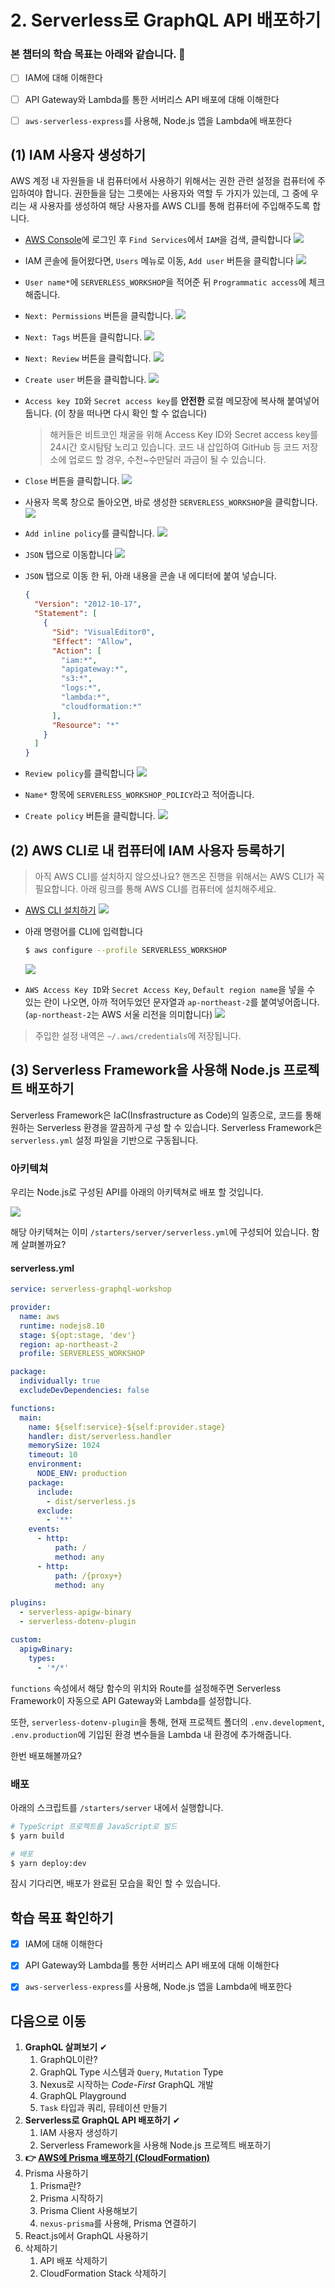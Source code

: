 # 2. Serverless로 GraphQL API 배포하기

### 본 챕터의 학습 목표는 아래와 같습니다. 👏
- [ ] IAM에 대해 이해한다
- [ ] API Gateway와 Lambda를 통한 서버리스 API 배포에 대해 이해한다
- [ ] `aws-serverless-express`를 사용해, Node.js 앱을 Lambda에 배포한다


## (1) IAM 사용자 생성하기
AWS 계정 내 자원들을 내 컴퓨터에서 사용하기 위해서는 권한 관련 설정을 컴퓨터에 주입하여야 합니다. 권한들을 담는 그릇에는 사용자와 역할 두 가지가 있는데, 그 중에 우리는 새 사용자를 생성하여 해당 사용자를 AWS CLI를 통해 컴퓨터에 주입해주도록 합니다.

- [AWS Console](https://console.aws.amazon.com)에 로그인 후 `Find Services`에서 `IAM`을 검색, 클릭합니다
![](./images/screenshot-1.png)

- IAM 콘솔에 들어왔다면, `Users` 메뉴로 이동, `Add user` 버튼을 클릭합니다
![](./images/screenshot-2.png)

- `User name*`에 `SERVERLESS_WORKSHOP`을 적어준 뒤 `Programmatic access`에 체크해줍니다.
- `Next: Permissions` 버튼을 클릭합니다.
![](./images/screenshot-3.png)

- `Next: Tags` 버튼을 클릭합니다.
![](./images/screenshot-4.png)

- `Next: Review` 버튼을 클릭합니다.
![](./images/screenshot-5.png)

- `Create user` 버튼을 클릭합니다.
![](./images/screenshot-6.png)

- `Access key ID`와 `Secret access key`를 **안전한** 로컬 메모장에 복사해 붙여넣어 둡니다. (이 창을 떠나면 다시 확인 할 수 없습니다)
  > 해커들은 비트코인 채굴을 위해 Access Key ID와 Secret access key를 24시간 호시탐탐 노리고 있습니다. 코드 내 삽입하여 GitHub 등 코드 저장소에 업로드 할 경우, 수천~수만달러 과금이 될 수 있습니다.
- `Close` 버튼을 클릭합니다.
  ![](./images/screenshot-7.png)

- 사용자 목록 창으로 돌아오면, 바로 생성한 `SERVERLESS_WORKSHOP`을 클릭합니다.
![](./images/screenshot-8.png)

- `Add inline policy`를 클릭합니다.
![](./images/screenshot-9.png)

- `JSON` 탭으로 이동합니다
![](./images/screenshot-10.png)

- `JSON` 탭으로 이동 한 뒤, 아래 내용을 콘솔 내 에디터에 붙여 넣습니다.

  ```json
  {
    "Version": "2012-10-17",
    "Statement": [
      {
        "Sid": "VisualEditor0",
        "Effect": "Allow",
        "Action": [
          "iam:*",
          "apigateway:*",
          "s3:*",
          "logs:*",
          "lambda:*",
          "cloudformation:*"
        ],
        "Resource": "*"
      }
    ]
  }
  ```

- `Review policy`를 클릭합니다
![](./images/screenshot-11.png)

- `Name*` 항목에 `SERVERLESS_WORKSHOP_POLICY`라고 적어줍니다.
- `Create policy` 버튼을 클릭합니다.
![](./images/screenshot-12.png)


## (2) AWS CLI로 내 컴퓨터에 IAM 사용자 등록하기
> 아직 AWS CLI를 설치하지 않으셨나요? 핸즈온 진행을 위해서는 AWS CLI가 꼭 필요합니다. 아래 링크를 통해 AWS CLI를 컴퓨터에 설치해주세요.
- [AWS CLI 설치하기](https://aws.amazon.com/ko/cli/)
![](./images/screenshot-13.png)

- 아래 명령어를 CLI에 입력합니다

  ```bash
  $ aws configure --profile SERVERLESS_WORKSHOP
  ```
  ![](./images/screenshot-14.png)

- `AWS Access Key ID`와 `Secret Access Key`, `Default region name`을 넣을 수 있는 란이 나오면, 아까 적어두었던 문자열과 `ap-northeast-2`를 붙여넣어줍니다. (`ap-northeast-2`는 AWS 서울 리전을 의미합니다)
![](./images/screenshot-15.png)

> 주입한 설정 내역은 `~/.aws/credentials`에 저장됩니다.


## (3) Serverless Framework을 사용해 Node.js 프로젝트 배포하기
Serverless Framework은 IaC(Insfrastructure as Code)의 일종으로, 코드를 통해 원하는 Serverless 환경을 깔끔하게 구성 할 수 있습니다. Serverless Framework은 `serverless.yml` 설정 파일을 기반으로 구동됩니다.

### 아키텍쳐

우리는 Node.js로 구성된 API를 아래의 아키텍쳐로 배포 할 것입니다.

![](./images/diagram-1.png)

해당 아키텍쳐는 이미 `/starters/server/serverless.yml`에 구성되어 있습니다. 함께 살펴볼까요?

#### serverless.yml
```yaml
service: serverless-graphql-workshop

provider:
  name: aws
  runtime: nodejs8.10
  stage: ${opt:stage, 'dev'}
  region: ap-northeast-2
  profile: SERVERLESS_WORKSHOP

package:
  individually: true
  excludeDevDependencies: false

functions:
  main:
    name: ${self:service}-${self:provider.stage}
    handler: dist/serverless.handler
    memorySize: 1024
    timeout: 10
    environment:
      NODE_ENV: production
    package:
      include:
        - dist/serverless.js
      exclude:
        - '**'
    events:
      - http:
          path: /
          method: any
      - http:
          path: /{proxy+}
          method: any

plugins:
  - serverless-apigw-binary
  - serverless-dotenv-plugin

custom:
  apigwBinary:
    types:
      - '*/*'
```

`functions` 속성에서 해당 함수의 위치와 Route를 설정해주면 Serverless Framework이 자동으로 API Gateway와 Lambda를 설정합니다.

또한, `serverless-dotenv-plugin`을 통해, 현재 프로젝트 폴더의 `.env.development`, `.env.production`에 기입된 환경 변수들을 Lambda 내 환경에 추가해줍니다.

한번 배포해볼까요?

### 배포
아래의 스크립트를 `/starters/server` 내에서 실행합니다.

```bash
# TypeScript 프로젝트를 JavaScript로 빌드
$ yarn build

# 배포
$ yarn deploy:dev
```

잠시 기다리면, 배포가 완료된 모습을 확인 할 수 있습니다.


## 학습 목표 확인하기
- [x] IAM에 대해 이해한다
- [x] API Gateway와 Lambda를 통한 서버리스 API 배포에 대해 이해한다
- [x] `aws-serverless-express`를 사용해, Node.js 앱을 Lambda에 배포한다


## 다음으로 이동
1. **GraphQL 살펴보기** ✔
    1. GraphQL이란?
    2. GraphQL Type 시스템과 `Query`, `Mutation` Type
    3. Nexus로 시작하는 *Code-First* GraphQL 개발
    4. GraphQL Playground
    5. `Task` 타입과 쿼리, 뮤테이션 만들기
2. **Serverless로 GraphQL API 배포하기** ✔
    1. IAM 사용자 생성하기
    2. Serverless Framework을 사용해 Node.js 프로젝트 배포하기
3. **👉 [AWS에 Prisma 배포하기 (CloudFormation)](/documents/3-prisma-on-aws)**
4. Prisma 사용하기
    1. Prisma란?
    2. Prisma 시작하기
    3. Prisma Client 사용해보기
    4. `nexus-prisma`를 사용해, Prisma 연결하기
5. React.js에서 GraphQL 사용하기
6. 삭제하기
    1. API 배포 삭제하기
    2. CloudFormation Stack 삭제하기
